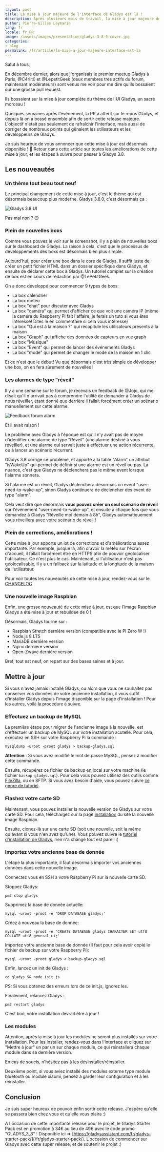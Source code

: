 ```yaml
---
layout: post
title: La mise à jour majeure de l'interface de Gladys est là !
description: Après plusieurs mois de travail, la mise à jour majeure de l'interface Gladys, Gladys 3.8.0, est maintenant disponible.
author: Pierre-Gilles Leymarie
lang: fr
locale: fr_FR
image: /assets/images/presentation/gladys-3-8-0-cover.jpg
categories:
- blog
permalink: /fr/article/la-mise-a-jour-majeure-interface-est-la
---
```


Salut à tous,

En décembre dernier, alors que j'organisais le premier meetup Gladys à Paris, @C4rlit0 et @LepetitGeek (deux membres très actifs du forum, maintenant modérateurs) sont venus me voir pour me dire qu'ils bossaient sur une grosse pull request. 

Ils bossaient sur la mise à jour complète du thème de l'UI Gladys, un sacré morceau !

Quelques semaines après l'événement, la PR a atterit sur le repos Gladys, et depuis là on a bossé ensemble afin de sortir cette release majeure. L'objectif n'était pas seulement de rafraîchir l'interface, mais aussi de corriger de nombreux points qui gênaient les utilisateurs et les développeurs de Gladys.

Je suis heureux de vous annoncer que cette mise à jour est désormais disponible ! 🚀 
Retour dans cette article sur toutes les améliorations de cette mise à jour, et les étapes à suivre pour passer à Gladys 3.8.

## Les nouveautés

### Un thème tout beau tout neuf

Le principal changement de cette mise à jour, c'est le thème qui est désormais beaucoup plus moderne. Gladys 3.8.0, c'est désormais ça :

<img src="/assets/images/articles/gladys-3-8/macbook-dashboard-2018.jpg" alt="Gladys 3.8 UI" class="img-responsive" />

Pas mal non ? 😉

### Plein de nouvelles boxs

Comme vous pouvez le voir sur le screenshot, il y a plein de nouvelles boxs sur le dashboard de Gladys. La raison à cela, c'est que le processus de développements des boxs est désormais bien plus simple.

Aujourd'hui, pour créer une box dans le core de Gladys, il suffit juste de créer un petit fichier HTML dans un dossier spécifique dans Gladys, et ensuite de déclarer cette box à Gladys. Un tutoriel complet sur la création de box est en cours de rédaction par @LePetitGeek.

On a donc développé pour commencer 9 types de boxs: 
- La box calendrier
- La box météo
- La box "chat" pour discuter avec Gladys
- La box "caméra" qui permet d'afficher ce que voit une caméra IP (même la caméra du Raspberry Pi fait l'affaire, je ferais un tuto si vous êtes intéressé! Dites le en commentaire si cela vous intéresse)
- La box "Qui est à la maison ?" qui récapitule les utilisateurs présents à la maison
- La box "Graph" qui affiche des données de capteurs en vue graph
- La box "Musique"
- La box "Event" qui permet de lancer des événements Gladys
- La box "mode" qui permet de changer le mode de la maison en 1 clic

Et ce n'est que le début! Vu que désormais c'est très simple de développer une box, on en fera sûrement de nouvelles !

### Les alarmes de type "réveil"

Il y a une semaine sur le forum, je recevais un feedback de @Jojo, qui me disait qu'il n'arrivait pas à comprendre l'utilité de demander à Gladys de nous réveiller, étant donné que derrière il fallait forcément créer un scénario manuellement sur cette alarme.

<img src="/assets/images/articles/gladys-3-8/feedback-forum-alarm.jpg" alt="Feedback forum alarm" class="img-responsive" />

Et il avait raison ! 

Le problème avec Gladys à l'époque est qu'il n'y avait pas de moyen d'identifier une alarme de type "Réveil" (une alarme destiné à vous réveiller), et une alarme qui servait juste à effectuer une action récurrente, ou à lancer un scénario récurrent.

Gladys 3.8 corrige ce problème, et apporte à la table "Alarm" un attribut "isWakeUp" qui permet de définir si une alarme est un réveil ou pas. La nuance, c'est que Gladys ne déclenchera pas le même event lorsque l'alarme sonnera.

Si l'alarme est un réveil, Gladys déclenchera désormais un event "user-need-to-wake-up", sinon Gladys continuera de déclencher des event de type "alarm". 

Cela veut dire que désormais **vous pouvez créer un seul scénario de réveil** sur l'événement "user-need-to-wake-up", et ensuite à chaque fois que vous demandez à Gladys "Réveille moi demain à 8h", Gladys automatiquement vous réveillera avec votre scénario de réveil !

### Plein de corrections, améliorations !

Cette mise à jour apporte un lot de corrections et d'améliorations assez importante. Par exemple, jusque là, afin d'avoir la météo sur l'écran d'accueil, il fallait forcément être en HTTPS afin de pouvoir géolocaliser l'utilisateur. Ce n'est plus le cas. Maintenant, si l'utilisateur n'est pas géolocalisable, il y a un fallback sur la latitude et la longitude de la maison de l'utilisateur.

Pour voir toutes les nouveautés de cette mise à jour, rendez-vous sur le [CHANGELOG](https://github.com/gladysassistant/Gladys/blob/master/CHANGELOG.md).

### Une nouvelle image Raspbian

Enfin, une grosse nouveauté de cette mise à jour, est que l'image Raspbian Gladys a été mise à jour et rebuildée de 0 !

Désormais, Gladys tourne sur : 

- Raspbian Stretch dernière version (compatible avec le Pi Zero W !)
- Node.js 8 LTS
- MariaDB dernière version
- Nginx dernière version
- Open-Zwave dernière version

Bref, tout est neuf, on repart sur des bases saines et à jour. 

## Mettre à jour

Si vous n'avez jamais installé Gladys, ou alors que vous ne souhaitez pas conserver vos données de votre ancienne installation, il vous suffit d'installer Gladys depuis l'image disponible sur la page d'installation ! Pour les autres, voilà la procédure à suivre.

### Effectuez un backup de MySQL

La première étape pour migrer de l'ancienne image à la nouvelle, est d'effectuer un backup de MySQL sur votre installation acutelle. Pour cela, exécutez en SSH sur votre Raspberry Pi la commande :

```
mysqldump -uroot -proot gladys > backup-gladys.sql
```

**Attention** : Si vous avez modifié le mot de passe MySQL, pensez à modifier cette commande.

Ensuite, récupérez ce fichier de backup en local sur votre machine (le fichier `backup-gladys.sql`). Pour cela vous pouvez utilisez des outils comme [FileZilla](https://filezilla-project.org/), ou en SFTP. Si vous avez besoin d'aide, vous pouvez suivre [ce genre de tutoriel](http://raspberrypis.net/transferer-facilement-des-fichiers-sur-son-raspberry-pi/).

### Flashez votre carte SD

Maintenant, vous pouvez installer la nouvelle version de Gladys sur votre carte SD. Pour cela, téléchargez sur la page [installation](https://gladysassistant.com/fr/installation/) du site la nouvelle image Raspbian.

Ensuite, clonez-là sur une carte SD (soit une nouvelle, soit la même qu'avant si vous n'en avez qu'une). Vous pouvez suivre le [tutoriel d'installation de Gladys](https://www.youtube.com/watch?v=rx1PmlMGh38), rien n'a changé tout est pareil :)

### Importez votre ancienne base de donnée

L'étape la plus importante, il faut désormais importer vos anciennes données dans cette nouvelle image.

Connectez vous en SSH à votre Raspberry Pi sur la nouvelle carte SD.

Stoppez Gladys: 

```
pm2 stop gladys
```

Supprimez la base de donnée actuelle: 

```
mysql -uroot -proot -e 'DROP DATABASE gladys;'
```

Créez à nouveau la base de donnée:

```
mysql -uroot -proot -e 'CREATE DATABASE gladys CHARACTER SET utf8 COLLATE utf8_general_ci;'
```

Importez votre ancienne base de donnée (Il faut pour cela avoir copié le fichier de backup sur votre Raspberry Pi):

```
mysql -uroot -proot gladys < backup-gladys.sql
```

Enfin, lancez un init de Gladys : 

```
cd gladys && node init.js
``` 

PS: Si vous obtenez des erreurs lors de ce init.js, ignorez les.

Finalement, relancez Gladys : 


```
pm2 restart gladys
```

C'est bon, votre installation devrait être à jour !

### Les modules

Attention, après la mise à jour les modules ne seront plus installés sur votre installation. Pour les installer, rendez-vous dans l'interface et cliquez sur "Mettre à jour" un par un sur chaque module, ce qui réinstallera chaque module dans sa dernière version.

En cas de soucis, n'hésitez pas à les désinstaller/réinstaller.

Deuxième point, si vous aviez installé des modules externe type module bluetooth ou module xiaomi, pensez à garder leur configuration et à les réinstaller.

## Conclusion

Je suis super heureux de pouvoir enfin sortir cette release. J'espère qu'elle se passera bien chez vous et qu'elle vous plaira :)

A l'occasion de cette importante release pour le projet, le Gladys Starter Pack est en promotion à 34€ au lieu de 49€ avec le code promo "GLADYS_3_8" ! Disponible ici => [https://gladysassistant.com/fr/gladys-starter-pack/](/fr/gladys-starter-pack/). L'occasion de commencer sur Gladys avec cette super release, et de soutenir le projet :)